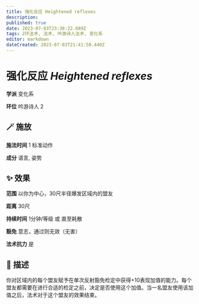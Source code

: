 ```yaml
---
title: 强化反应 Heightened reflexes
description: 
published: true
date: 2023-07-03T23:38:22.689Z
tags: 2环法术, 法术, 吟游诗人法术, 变化系
editor: markdown
dateCreated: 2023-07-03T21:41:50.440Z
---
```


# **强化反应** *Heightened reflexes*

**学派** 变化系 

**环位** 吟游诗人 2

## 🪄 施放

**施法时间** 1 标准动作

**成分** 语言, 姿势

## ✨ 效果  

**范围** 以你为中心，30尺半径爆发区域内的盟友

**距离** 30尺  

**持续时间** 1分钟/等级 或 直至耗散 

**豁免** 意志，通过则无效（无害）

**法术抗力** 是

## 📖 描述

你对区域内的每个盟友赋予在单次反射豁免检定中获得+10表现加值的能力。每个盟友都需要在进行合适的检定之前，决定是否使用这个加值。当一名盟友使用该加值之后，法术对于这个盟友的效果结束。
    